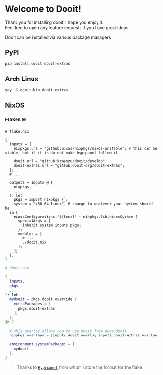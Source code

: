 # Welcome to Dooit!

Thank you for installing dooit! I hope you enjoy it. \
Feel free to open any feature requests if you have great ideas

Dooit can be installed via various package managers

## PyPI

```bash
pip install dooit dooit-extras
```

## Arch Linux

```bash
yay -S dooit-bin dooit-extras
```

## NixOS

### Flakes :snowflake:

```nix{25,7-8,}
# flake.nix

{
  inputs = {
    nixpkgs.url = "github:nixos/nixpkgs/nixos-unstable"; # this can be stable, but if it is do not make hyprpanel follow it

    dooit.url = "github:kraanzu/dooit/develop";
    dooit-extras.url = "github:dooit-org/dooit-extras";
  };
  # ...

  outputs = inputs @ {
    nixpkgs,
    ...
  }: let
    pkgs = import nixpkgs {};
    system = "x86_64-linux"; # change to whatever your system should be
  in {
    nixosConfigurations."${host}" = nixpkgs.lib.nixosSystem {
      specialArgs = {
        inherit system inputs pkgs;
      };
      modules = [
        # ...
        ./dooit.nix
      ];
    };
  };
}
```

```nix
# dooit.nix

{
  inputs,
  pkgs,
  ...
}: let
  mydooit = pkgs.dooit.override {
    extraPackages = [
      pkgs.dooit-extras
    ];
  };
in {

  # this overlay allows you to use dooit from pkgs.dooit
  nixpkgs.overlays = [inputs.dooit.overlay inputs.dooit-extras.overlay];

  environment.systemPackages = [
    mydooit
  ];
}
```

> Thanks to [`Hyprpanel`](https://hyprpanel.com/) from whom I stole the format for the flake
